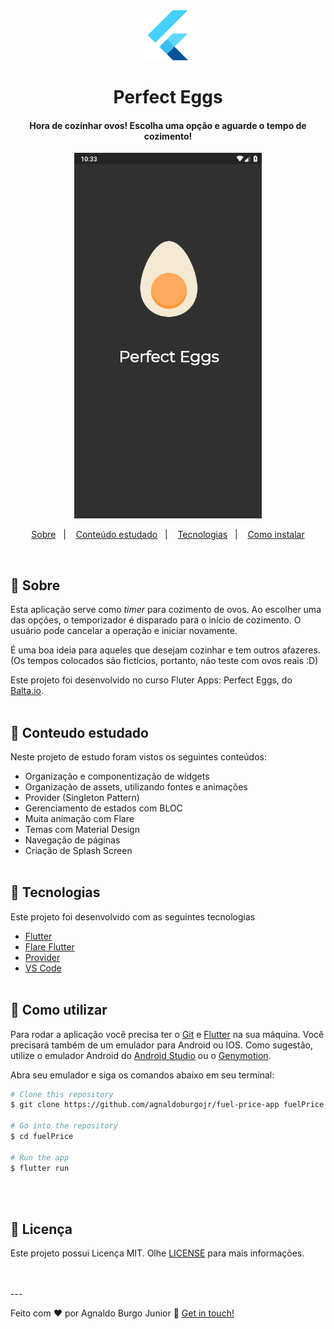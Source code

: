 <div align="center" >
  <img alt="Project demo" src="./github/flutter.png" width='80px'>
</div>
<h1 align="center" >
    Perfect Eggs
</h1>

<h4 align="center">
  Hora de cozinhar ovos! Escolha uma opção e aguarde o tempo de cozimento!
</h4>
<div align="center" >
  <img alt="Project demo" src="./github/eggs.gif" width='300px'>
</div>

<p align="center">
  <a href="#large_blue_diamond-sobre">Sobre</a>&nbsp;&nbsp;&nbsp;|&nbsp;&nbsp;&nbsp;
  <a href="#large_blue_diamond-conteudo-estudado">Conteúdo estudado</a>&nbsp;&nbsp;&nbsp;|&nbsp;&nbsp;&nbsp;
  <a href="#large_blue_diamond-tecnologias">Tecnologias</a>&nbsp;&nbsp;&nbsp;|&nbsp;&nbsp;&nbsp;
  <a href="#large_blue_diamond-como-utilizar">Como instalar</a>
</p>
<br/>

## :large_blue_diamond: Sobre

Esta aplicação serve como <i>timer</i> para cozimento de ovos. Ao escolher uma das opções, o temporizador é disparado para o início de cozimento. O usuário pode cancelar a operação e iniciar novamente.

É uma boa ideia para aqueles que desejam cozinhar e tem outros afazeres. (Os tempos colocados são fictícios, portanto, não teste com ovos reais :D)

Este projeto foi desenvolvido no curso Fluter Apps: Perfect Eggs, do [Balta.io](https://balta.io/).
<br/>
<br/>

## :large_blue_diamond: Conteudo estudado

Neste projeto de estudo foram vistos os seguintes conteúdos:

- Organização e componentização de widgets
- Organização de assets, utilizando fontes e animações
- Provider (Singleton Pattern)
- Gerenciamento de estados com BLOC
- Muita animação com Flare
- Temas com Material Design
- Navegação de páginas
- Criação de Splash Screen
  <br/>
  <br/>

## :large_blue_diamond: Tecnologias

Este projeto foi desenvolvido com as seguintes tecnologias

- [Flutter](https://flutter.dev/)
- [Flare Flutter](https://pub.dev/packages/flare_flutter)
- [Provider](https://pub.dev/packages/provider)
- [VS Code][vc]
  <br/>
  <br/>

## :large_blue_diamond: Como utilizar

Para rodar a aplicação você precisa ter o [Git](https://git-scm.com) e [Flutter](https://flutter.dev/) na sua máquina. Você precisará também de um emulador para Android ou IOS.
Como sugestão, utilize o emulador Android do [Android Studio](https://developer.android.com/studio) ou o [Genymotion](https://www.genymotion.com/).

Abra seu emulador e siga os comandos abaixo em seu terminal:

```bash
# Clone this repository
$ git clone https://github.com/agnaldoburgojr/fuel-price-app fuelPrice

# Go into the repository
$ cd fuelPrice

# Run the app
$ flutter run
```

<br/>
<br/>

## :large_blue_diamond: Licença

Este projeto possui Licença MIT. Olhe [LICENSE](https://github.com/agnaldoburgojr/perfect-eggs/blob/master/LICENCE) para mais informações.

<br/>
<br/>
---

Feito com ♥ por Agnaldo Burgo Junior :wave: [Get in touch!](https://www.linkedin.com/in/agnaldo-burgo-junior/)

[vc]: https://code.visualstudio.com/

